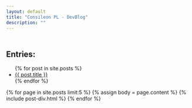 ```yaml
---
layout: default
title: "Consileon PL - DevBlog"
description: ""
---
```

<h2 style="padding-top:1em;" class="green">Entries:</h2>
<ul>{% for post in site.posts %}
  <li>
    <a href="{{ post.url }}">{{ post.title }}</a>
  </li>{% endfor %}
</ul>
{% for page in site.posts limit:5 %}
{% assign body = page.content %}
{% include post-div.html %}
{% endfor %}

